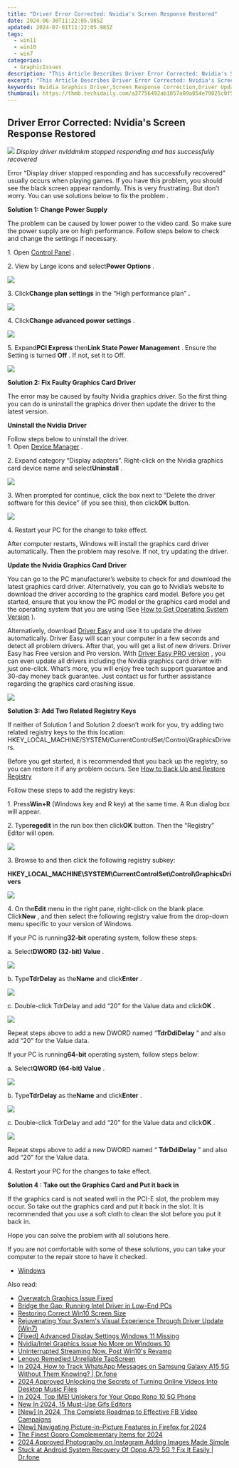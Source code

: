 ```yaml
---
title: "Driver Error Corrected: Nvidia's Screen Response Restored"
date: 2024-06-30T11:22:05.985Z
updated: 2024-07-01T11:22:05.985Z
tags:
  - win11
  - win10
  - win7
categories:
  - GraphicIssues
description: "This Article Describes Driver Error Corrected: Nvidia's Screen Response Restored"
excerpt: "This Article Describes Driver Error Corrected: Nvidia's Screen Response Restored"
keywords: Nvidia Graphics Driver,Screen Response Correction,Driver Update/Corrected Error,Graphics Display Optimization,Nvidia Hardware Fixes/Updates,Display Performance Enhancement,Graphics Card Support & Updates
thumbnail: https://thmb.techidaily.com/a37756492ab1857a09a054e79025c0f5c34551efcf6162241dba6262577ed5af.jpg
---
```


## Driver Error Corrected: Nvidia's Screen Response Restored

![](https://images.drivereasy.com/wp-content/uploads/2017/04/img_58fd77e68afed.jpg)
 _Display driver nvlddmkm stopped responding and has successfully recovered_
  
 Error “Display driver stopped responding and has successfully recovered” usually occurs when playing games. If you have this problem, you should see the black screen appear randomly. This is very frustrating. But don’t worry. You can use solutions below to fix the problem .  
  
**Solution 1: Change Power Supply**
  
 The problem can be caused by lower power to the video card. So make sure the power supply are on high performance. Follow steps below to check and change the settings if necessary.  
  
 1\. Open [Control Panel](https://tools.techidaily.com/drivereasy/download/) .  
  
 2\. View by Large icons and select**Power Options** .  
  
![](https://images.drivereasy.com/wp-content/uploads/2017/04/img_58fdc56193bee.jpg)
  
 3\. Click**Change plan settings** in the “High performance plan” **.**
  
![](https://images.drivereasy.com/wp-content/uploads/2017/04/img_58fdc6095a244.jpg)
  
 4\. Click**Change advanced power settings** .  
  
![](https://images.drivereasy.com/wp-content/uploads/2017/04/img_58fdc662f10a7.png)
  
 5\. Expand**PCI Express** then**Link State Power Management** . Ensure the Setting is turned **Off** . If not, set it to Off.  
  
![](https://images.drivereasy.com/wp-content/uploads/2017/04/img_58fdc6a8bb61b.png)
  
 **Solution 2: Fix Faulty Graphics Card Driver**
  
 The error may be caused by faulty Nvidia graphics driver. So the first thing you can do is uninstall the graphics driver then update the driver to the latest version.  
  
 **Uninstall the Nvidia Driver**
  
 Follow steps below to uninstall the driver.  
 1\. Open [Device Manager](https://tools.techidaily.com/drivereasy/download/) .  
  
 2\. Expand category “Display adapters”. Right-click on the Nvidia graphics card device name and select**Uninstall** .  
  
![](https://images.drivereasy.com/wp-content/uploads/2017/04/img_58fd7f5175ab6.jpg)

 3\. When prompted for continue, click the box next to “Delete the driver software for this device” (if you see this), then click**OK**  button.  
  
![](https://images.drivereasy.com/wp-content/uploads/2017/04/img_58fd7f69c729a.png)
  
 4\. Restart your PC for the change to take effect.  
  
 After computer restarts, Windows will install the graphics card driver automatically. Then the problem may resolve. If not, try updating the driver.  
  
**Update the Nvidia Graphics Card Driver**
  
 You can go to the PC manufacturer’s website to check for and download the latest graphics card driver. Alternatively, you can go to Nvidia’s website to download the driver according to the graphics card model. Before you get started, ensure that you know the PC model or the graphics card model and the operating system that you are using (See [How to Get Operating System Version](https://tools.techidaily.com/drivereasy/download/) ).  
  
 Alternatively, download [Driver Easy](https://tools.techidaily.com/drivereasy/download/) and use it to update the driver automatically. Driver Easy will scan your computer in a few seconds and detect all problem drivers. After that, you will get a list of new drivers. Driver Easy has Free version and Pro version. With [Driver Easy PRO version](https://tools.techidaily.com/drivereasy/download/) , you can even update all drivers including the Nvidia graphics card driver with just one-click. What’s more, you will enjoy free tech support guarantee and 30-day money back guarantee. Just contact us for further assistance regarding the graphics card crashing issue.  
  
![](https://images.drivereasy.com/wp-content/uploads/2017/04/img_58fda0c612fb9.png)

**Solution 3: Add Two Related Registry Keys**
  
 If neither of Solution 1 and Solution 2 doesn’t work for you, try adding two related registry keys to the this location:  HKEY\_LOCAL\_MACHINE/SYSTEM/CurrentControlSet/Control/GraphicsDrivers.
  
 Before you get started, it is recommended that you back up the registry, so you can restore it if any problem occurs. See [How to Back Up and Restore Registry](https://tools.techidaily.com/drivereasy/download/)
  
 Follow these steps to add the registry keys:  
  
 1\. Press**Win+R** (Windows key and R key) at the same time. A Run dialog box will appear.  
  
 2\. Type**regedit** in the run box then click**OK** button. Then the “Registry” Editor will open.  
  
![](https://images.drivereasy.com/wp-content/uploads/2016/02/img_56d1514256cf9.png)

 3\. Browse to and then click the following registry subkey:

 **HKEY\_LOCAL\_MACHINE\\SYSTEM\\CurrentControlSet\\Control\\GraphicsDrivers**
  
![](https://images.drivereasy.com/wp-content/uploads/2016/02/img_56d15158994b0.png)

  4\. On the**Edit** menu in the right pane, right-click on the blank place. Click**New** , and then select the following registry value from the drop-down menu specific to your version of Windows.

 If your PC is running**32-bit** operating system, follow these steps:  
  
 a. Select**DWORD (32-bit) Value** .  
  
![](https://images.drivereasy.com/wp-content/uploads/2016/02/img_56d151767ad5b.png)

  b. Type**TdrDelay** as the**Name** and click**Enter** .  
  
![](https://images.drivereasy.com/wp-content/uploads/2016/02/img_56d15185e69a6.png)

 c. Double-click TdrDelay and add “20” for the Value data and click**OK** .  
  
![](https://images.drivereasy.com/wp-content/uploads/2017/04/img_58fdcefb5f556.png)

 Repeat steps above to add a new DWORD named “**TdrDdiDelay** ” and also add “20” for the Value data.  
  
 If your PC is running**64-bit** operating system, follow steps below:

 a. Select**QWORD (64-bit) Value** .  
  
![](https://images.drivereasy.com/wp-content/uploads/2016/02/img_56d151bc4d971.png)

  b. Type**TdrDelay** as the**Name** and click**Enter** .  
  
![](https://images.drivereasy.com/wp-content/uploads/2016/02/img_56d151caa9437.png)

  c. Double-click TdrDelay and add “20” for the Value data and click**OK** .  
  
![](https://images.drivereasy.com/wp-content/uploads/2017/04/img_58fdd06cb443f.png)

 Repeat steps above to add a new DWORD named “ **TdrDdiDelay** ” and also add  “20” for the Value data.  
  
4\. Restart your PC for the changes to take effect.

**Solution 4 : Take out the Graphics Card and Put it back in**
  
 If the graphics card is not seated well in the PCI-E slot, the problem may occur. So take out the graphics card and put it back in the slot. It is recommended that you use a soft cloth to clean the slot before you put it back in.  
  
 Hope you can solve the problem with all solutions here.  
  
 If you are not comfortable with some of these solutions, you can take your computer to the repair store to have it checked.

* [Windows](https://tools.techidaily.com/drivereasy/download/)

<ins class="adsbygoogle"
     style="display:block"
     data-ad-format="autorelaxed"
     data-ad-client="ca-pub-7571918770474297"
     data-ad-slot="1223367746"></ins>



<ins class="adsbygoogle"
     style="display:block"
     data-ad-client="ca-pub-7571918770474297"
     data-ad-slot="8358498916"
     data-ad-format="auto"
     data-full-width-responsive="true"></ins>

<span class="atpl-alsoreadstyle">Also read:</span>
<div><ul>
<li><a href="https://graphic-issues.techidaily.com/overwatch-graphics-issue-fixed/"><u>Overwatch Graphics Issue Fixed</u></a></li>
<li><a href="https://graphic-issues.techidaily.com/bridge-the-gap-running-intel-driver-in-low-end-pcs/"><u>Bridge the Gap: Running Intel Driver in Low-End PCs</u></a></li>
<li><a href="https://graphic-issues.techidaily.com/restoring-correct-win10-screen-size/"><u>Restoring Correct Win10 Screen Size</u></a></li>
<li><a href="https://graphic-issues.techidaily.com/rejuvenating-your-systems-visual-experience-through-driver-update-win7/"><u>Rejuvenating Your System's Visual Experience Through Driver Update (Win7)</u></a></li>
<li><a href="https://graphic-issues.techidaily.com/fixed-advanced-display-settings-windows-11-missing/"><u>[Fixed] Advanced Display Settings Windows 11 Missing</u></a></li>
<li><a href="https://graphic-issues.techidaily.com/1719817458455-nvidiaintel-graphics-issue-no-more-on-windows-10/"><u>Nvidia/Intel Graphics Issue No More on Windows 10</u></a></li>
<li><a href="https://graphic-issues.techidaily.com/uninterrupted-streaming-now-post-win10s-revamp/"><u>Uninterrupted Streaming Now, Post Win10's Revamp</u></a></li>
<li><a href="https://graphic-issues.techidaily.com/lenovo-remedied-unreliable-tapscreen/"><u>Lenovo Remedied Unreliable TapScreen</u></a></li>
<li><a href="https://android-location-track.techidaily.com/in-2024-how-to-track-whatsapp-messages-on-samsung-galaxy-a15-5g-without-them-knowing-drfone-by-drfone-virtual-android/"><u>In 2024, How to Track WhatsApp Messages on Samsung Galaxy A15 5G Without Them Knowing? | Dr.fone</u></a></li>
<li><a href="https://some-approaches.techidaily.com/2024-approved-unlocking-the-secrets-of-turning-online-videos-into-desktop-music-files/"><u>2024 Approved  Unlocking the Secrets of Turning Online Videos Into Desktop Music Files</u></a></li>
<li><a href="https://sim-unlock.techidaily.com/in-2024-top-imei-unlokers-for-your-oppo-reno-10-5g-phone-by-drfone-android/"><u>In 2024, Top IMEI Unlokers for Your Oppo Reno 10 5G Phone</u></a></li>
<li><a href="https://ai-editing-video.techidaily.com/new-in-2024-15-must-use-gifs-editors/"><u>New In 2024, 15 Must-Use Gifs Editors</u></a></li>
<li><a href="https://facebook-clips.techidaily.com/new-in-2024-the-complete-roadmap-to-effective-fb-video-campaigns/"><u>[New] In 2024, The Complete Roadmap to Effective FB Video Campaigns</u></a></li>
<li><a href="https://fox-cloud.techidaily.com/new-navigating-picture-in-picture-features-in-firefox-for-2024/"><u>[New] Navigating Picture-in-Picture Features in Firefox for 2024</u></a></li>
<li><a href="https://some-approaches.techidaily.com/the-finest-gopro-complementary-items-for-2024/"><u>The Finest Gopro Complementary Items for 2024</u></a></li>
<li><a href="https://extra-skills.techidaily.com/2024-approved-photography-on-instagram-adding-images-made-simple/"><u>2024 Approved  Photography on Instagram  Adding Images Made Simple</u></a></li>
<li><a href="https://howto.techidaily.com/stuck-at-android-system-recovery-of-oppo-a79-5g-fix-it-easily-drfone-by-drfone-fix-android-problems-fix-android-problems/"><u>Stuck at Android System Recovery Of Oppo A79 5G ? Fix It Easily | Dr.fone</u></a></li>
</ul></div>
